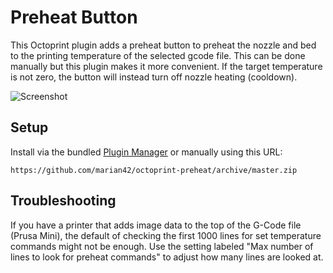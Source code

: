 # Preheat Button

This Octoprint plugin adds a preheat button to preheat the nozzle and bed to the printing temperature of the selected gcode file.
This can be done manually but this plugin makes it more convenient.
If the target temperature is not zero, the button will instead turn off nozzle heating (cooldown).

![Screenshot](https://i.imgur.com/5eTx0pb.png)

## Setup

Install via the bundled [Plugin Manager](https://github.com/foosel/OctoPrint/wiki/Plugin:-Plugin-Manager)
or manually using this URL:

    https://github.com/marian42/octoprint-preheat/archive/master.zip

## Troubleshooting

If you have a printer that adds image data to the top of the G-Code file (Prusa Mini), the default of checking the first 1000 lines for set temperature commands might not be enough. Use the setting labeled "Max number of lines to look for preheat commands" to adjust how many lines are looked at.

